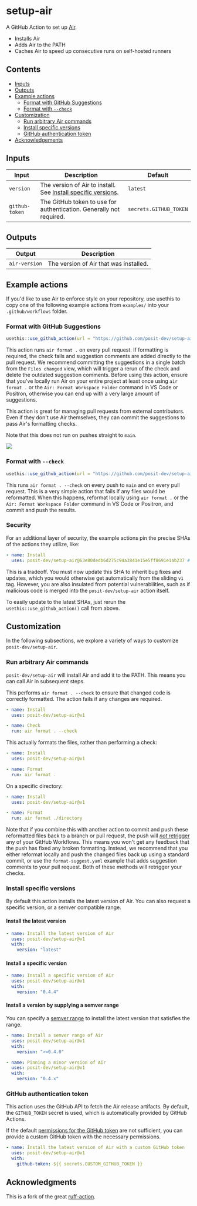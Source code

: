 # setup-air

A GitHub Action to set up [Air](https://github.com/posit-dev/air).

- Installs Air
- Adds Air to the PATH
- Caches Air to speed up consecutive runs on self-hosted runners

## Contents

- [Inputs](#inputs)
- [Outputs](#outputs)
- [Example actions](#example-actions)
  - [Format with GitHub Suggestions](#format-with-github-suggestions)
  - [Format with `--check`](#format-with---check)
- [Customization](#customization)
  - [Run arbitrary Air commands](#run-arbitrary-air-commands)
  - [Install specific versions](#install-specific-versions)
  - [GitHub authentication token](#github-authentication-token)
- [Acknowledgements](#acknowledgments)

## Inputs

| Input | Description | Default |
|---------------|-------------------------------------------|---------------|
| `version` | The version of Air to install. See [Install specific versions](#install-specific-versions). | `latest` |
| `github-token` | The GitHub token to use for authentication. Generally not required. | `secrets.GITHUB_TOKEN` |

## Outputs

| Output        | Description                            |
|---------------|----------------------------------------|
| `air-version` | The version of Air that was installed. |

## Example actions

If you'd like to use Air to enforce style on your repository, use usethis to copy one of the following example actions from `examples/` into your `.github/workflows` folder.

### Format with GitHub Suggestions

```r
usethis::use_github_action(url = "https://github.com/posit-dev/setup-air/blob/main/examples/format-suggest.yaml")
```

This action runs `air format .` on every pull request.
If formatting is required, the check fails and suggestion comments are added directly to the pull request.
We recommend committing the suggestions in a single batch from the `Files changed` view, which will trigger a rerun of the check and delete the outdated suggestion comments.
Before using this action, ensure that you've locally run Air on your entire project at least once using `air format .` or the `Air: Format Workspace Folder` command in VS Code or Positron, otherwise you can end up with a very large amount of suggestions.

This action is great for managing pull requests from external contributors.
Even if they don't use Air themselves, they can commit the suggestions to pass Air's formatting checks.

Note that this does not run on pushes straight to `main`.

![](./.github/images/format-suggest-example.png)

### Format with `--check`

```r
usethis::use_github_action(url = "https://github.com/posit-dev/setup-air/blob/main/examples/format-check.yaml")
```

This runs `air format . --check` on every push to `main` and on every pull request.
This is a very simple action that fails if any files would be reformatted.
When this happens, reformat locally using `air format .` or the `Air: Format Workspace Folder` command in VS Code or Positron, and commit and push the results.

### Security

For an additional layer of security, the example actions pin the precise SHAs of the actions they utilize, like:

``` yaml
- name: Install
  uses: posit-dev/setup-air@63e80dedb6d275c94a3841e15e5ff8691e1ab237 # v1
```

This is a tradeoff.
You must now update this SHA to inherit bug fixes and updates, which you would otherwise get automatically from the sliding `v1` tag.
However, you are also insulated from potential vulnerabilities, such as if malicious code is merged into the `posit-dev/setup-air` action itself.

To easily update to the latest SHAs, just rerun the `usethis::use_github_action()` call from above.

## Customization

In the following subsections, we explore a variety of ways to customize `posit-dev/setup-air`.

### Run arbitrary Air commands

`posit-dev/setup-air` will install Air and add it to the PATH.
This means you can call Air in subsequent steps.

This performs `air format . --check` to ensure that changed code is correctly formatted.
The action fails if any changes are required.

``` yaml
- name: Install
  uses: posit-dev/setup-air@v1

- name: Check
  run: air format . --check
```

This actually formats the files, rather than performing a check:

``` yaml
- name: Install
  uses: posit-dev/setup-air@v1

- name: Format
  run: air format .
```

On a specific directory:

``` yaml
- name: Install
  uses: posit-dev/setup-air@v1

- name: Format
  run: air format ./directory
```

Note that if you combine this with another action to commit and push these reformatted files back to a branch or pull request, the push will [_not_ retrigger](https://github.com/orgs/community/discussions/25702) any of your GitHub Workflows.
This means you won't get any feedback that the push has fixed any broken formatting.
Instead, we recommend that you either reformat locally and push the changed files back up using a standard commit, or use the `format-suggest.yaml` example that adds suggestion comments to your pull request.
Both of these methods will retrigger your checks.

### Install specific versions

By default this action installs the latest version of Air.
You can also request a specific version, or a semver compatible range.

#### Install the latest version

``` yaml
- name: Install the latest version of Air
  uses: posit-dev/setup-air@v1
  with:
    version: "latest"
```

#### Install a specific version

``` yaml
- name: Install a specific version of Air
  uses: posit-dev/setup-air@v1
  with:
    version: "0.4.4"
```

#### Install a version by supplying a semver range

You can specify a [semver range](https://github.com/npm/node-semver?tab=readme-ov-file#ranges) to install the latest version that satisfies the range.

``` yaml
- name: Install a semver range of Air
  uses: posit-dev/setup-air@v1
  with:
    version: ">=0.4.0"
```

``` yaml
- name: Pinning a minor version of Air
  uses: posit-dev/setup-air@v1
  with:
    version: "0.4.x"
```

### GitHub authentication token

This action uses the GitHub API to fetch the Air release artifacts.
By default, the `GITHUB_TOKEN` secret is used, which is automatically provided by GitHub Actions.

If the default [permissions for the GitHub token](https://docs.github.com/en/actions/security-for-github-actions/security-guides/automatic-token-authentication#permissions-for-the-github_token) are not sufficient, you can provide a custom GitHub token with the necessary permissions.

``` yaml
- name: Install the latest version of Air with a custom GitHub token
  uses: posit-dev/setup-air@v1
  with:
    github-token: ${{ secrets.CUSTOM_GITHUB_TOKEN }}
```

## Acknowledgments

This is a fork of the great [ruff-action](https://github.com/astral-sh/ruff-action).
